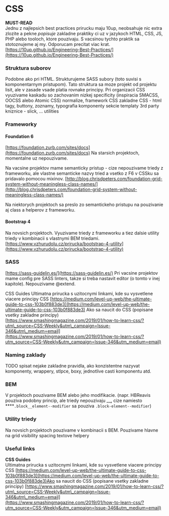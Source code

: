 # CSS

**MUST-READ**   
Jednu z najlepsich best practices prirucku maju 10up, neobsahuje nic extra zlozite a pekne _popisuje_ zakladne praktiky ci uz v jazykoch HTML, CSS, JS, PHP alebo tooloch, ktore pouzivaju. S vacsinou tychto praktik sa stotoznujeme aj my. Odporucam precitat viac krat. [https://10up.github.io/Engineering-Best-Practices/](https://10up.github.io/Engineering-Best-Practices/)

### Struktura suborov 

Podobne ako pri HTML. Strukturujeme SASS subory \(toto suvisi s komponentarnym pristupom\). Tato struktura sa moze projekt od projektu lisit, ale v zasade vsade platia rovnake principy. Pri organizacii CSS vyuzivame kaskadu so zachovanim nizkej specificity \(inspiracia SMACSS, OOCSS alebo Atomic CSS\) normalize, framework CSS zakladne CSS - html tagy, buttony, zoznamy, typografia komponenty sekcie templaty 3rd party kniznice - slick, … utilities

### Frameworky 

#### Foundation 6 

[https://foundation.zurb.com/sites/docs](https://foundation.zurb.com/sites/docs) Na starsich projektoch, momentalne uz nepouzivame.

Na vacsine projektov mame semanticky pristup - cize nepouzivame triedy z frameworku, ale vlastne semanticke nazvy tried a vsetko z F6 v CSSku sa pridavalo pomocou mixinov. [http://blog.chrisdpeters.com/foundation-grid-system-without-meaningless-class-names/](http://blog.chrisdpeters.com/foundation-grid-system-without-meaningless-class-names/)

Na niektorych projektoch sa preslo zo semantickeho pristupu na pouzivanie aj class a helperov z frameworku.

#### Bootstrap 4 

Na novsich projektoch. Vyuzivame triedy z frameworku a tiez dalsie utility triedy v kombinacii s vlastnymi BEM triedami. [https://www.vzhurudolu.cz/prirucka/bootstrap-4-utility](https://www.vzhurudolu.cz/prirucka/bootstrap-4-utility)

### SASS

 [https://sass-guidelin.es/](https://sass-guidelin.es/) Pri vacsine projektov mame config pre SASS linters, takze si treba nastavit editor \(o tomto v inej kapitole\). Nepouzivame @extend.

CSS Guides Ultimatna prirucka s uzitocnymi linkami, kde su vysvetlene viacere principy CSS [https://medium.com/level-up-web/the-ultimate-guide-to-css-103b0f883de3](https://medium.com/level-up-web/the-ultimate-guide-to-css-103b0f883de3) Ako sa naucit do CSS \(popisane vsetky zakladne principy\) [https://www.smashingmagazine.com/2019/01/how-to-learn-css/?utm\_source=CSS-Weekly&utm\_campaign=Issue-346&utm\_medium=email](https://www.smashingmagazine.com/2019/01/how-to-learn-css/?utm_source=CSS-Weekly&utm_campaign=Issue-346&utm_medium=email)

### Naming zaklady 

TODO spisat nejake zakladne pravidla, ako konzistentne nazyvat komponenty, wrappery, stlpce, boxy, jednotlive casti komponentu atd.

### BEM 

V projektoch pouzivame BEM alebo jeho modifikacie. \(napr. HBReavis pouziva podobny princip, ale triedy nepouzivaju \_\_**,** cize namiesto ****`.block__element--modifier` sa pouziva `.block-element--modifier`\)

### Utility triedy 

Na novsich projektoch pouzivame v kombinacii s BEM. Pouzivame hlavne na grid visibility spacing textove helpery



### Useful links

**CSS Guides**  
Ultimatna prirucka s uzitocnymi linkami, kde su vysvetlene viacere principy CSS [https://medium.com/level-up-web/the-ultimate-guide-to-css-103b0f883de3](https://medium.com/level-up-web/the-ultimate-guide-to-css-103b0f883de3)Ako sa naucit do CSS \(popisane vsetky zakladne principy\) [https://www.smashingmagazine.com/2019/01/how-to-learn-css/?utm\_source=CSS-Weekly&utm\_campaign=Issue-346&utm\_medium=email](https://www.smashingmagazine.com/2019/01/how-to-learn-css/?utm_source=CSS-Weekly&utm_campaign=Issue-346&utm_medium=email)

